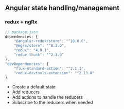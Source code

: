 ## Angular state handling/management 

### redux + ngRx
```JavaScript
// package.json
dependencies: {
    "@angular-redux/store": "^10.0.0",
    "@ngrx/store": "^8.3.0",
    "redux": "4.0.1",
    "redux-thunk": "^2.3.0"
},
"devDependencies": {
    "flux-standard-action": "^2.1.1",
    "redux-devtools-extension": "^2.13.8"
}
```
* Create a default state
* Add reducers
* Add actions to handle the reducers
* Subscribe to the reducers when needed